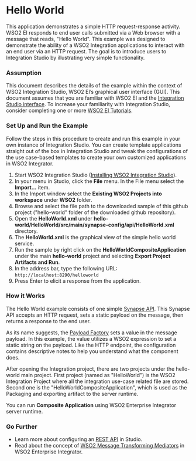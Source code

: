 # Hello World

This application demonstrates a simple HTTP request-response activity. WSO2 EI responds to end user calls submitted via a Web browser with a message that reads, "Hello World". This example was designed to demonstrate the ability of a WSO2 Integration applications to interact with an end user via an HTTP request. The goal is to introduce users to Integration Studio by illustrating very simple functionality.

### Assumption

This document describes the details of the example within the context of WSO2 Integration Studio, WSO2 EI’s graphical user interface (GUI). This document assumes that you are familiar with WSO2 EI and the [Integration Studio interface](https://ei.docs.wso2.com/en/latest/micro-integrator/overview/quick-start-guide/). To increase your familiarity with Integration Studio, consider completing one or more [WSO2 EI Tutorials](https://ei.docs.wso2.com/en/latest/micro-integrator/use-cases/integration-use-cases/).

### Set Up and Run the Example

Follow the steps in this procedure to create and run this example in your own instance of Integration Studio. You can create template applications straight out of the box in Integration Studio and tweak the configurations of the use case-based templates to create your own customized applications in WSO2 Integrator.

1. Start WSO2 Integration Studio ([Installing WSO2 Integration Studio](https://ei.docs.wso2.com/en/latest/micro-integrator/develop/installing-WSO2-Integration-Studio/)).
2. In your menu in Studio, click the **File** menu. In the File menu select the **Import...** item.
3. In the Import window select the **Existing WSO2 Projects into workspace** under **WSO2** folder.
4. Browse and select the file path to the downloaded sample of this github project ("hello-world" folder of the downloaded github repository).
5. Open the **HelloWorld.xml** under **hello-world/HelloWorld/src/main/synapse-config/api/HelloWorld.xml** directory. 
6. The **HelloWorld.xml** is the graphical view of the simple hello world service.
7. Run the sample by right click on the **HelloWorldCompositeApplication** under the main **hello-world** project and selecting **Export Project Artifacts and Run**.
8. In the address bar, type the following URL: `http://localhost:8290/helloworld`
9. Press Enter to elicit a response from the application.

### How it Works
The Hello World example consists of one simple [Synapse API](https://ei.docs.wso2.com/en/latest/micro-integrator/develop/creating-artifacts/creating-an-api/). This Synapse API accepts an HTTP request, sets a static payload on the message, then returns a response to the end user.

As its name suggests, the [Payload Factory](https://ei.docs.wso2.com/en/latest/micro-integrator/references/mediators/payloadFactory-Mediator/) sets a value in the message payload. In this example, the value utilizes a WSO2 expression to set a static string on the payload. Like the HTTP endpoint, the configuration contains descriptive notes to help you understand what the component does.

After opening the Integration project, there are two projects under the hello-world main project. First project (named as "HelloWorld") is the WSO2 Integration Project where all the integration use-case related file are stored. Second one is the "HelloWorldCompositeApplication", which is used as the Packaging and exporting artifact to the server runtime. 

You can run **Composite Application** using WSO2 Enterprise Integrator server runtime.
### Go Further

* Learn more about configuring an [REST API](https://ei.docs.wso2.com/en/latest/micro-integrator/references/synapse-properties/rest-api-properties/) in Studio.
* Read about the concept of [WSO2 Message Transforming Mediators](https://ei.docs.wso2.com/en/latest/micro-integrator/references/mediators/about-mediators/) in WSO2 Enterprise Integrator.